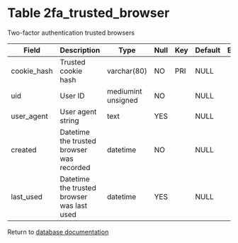 Table 2fa_trusted_browser
===========
Two-factor authentication trusted browsers

| Field       | Description                                | Type               | Null | Key | Default | Extra |    
| ----------- | ------------------------------------------ | ------------------ | ---- | --- | ------- | ----- |    
| cookie_hash | Trusted cookie hash                        | varchar(80)        | NO   | PRI | NULL    |       |    
| uid         | User ID                                    | mediumint unsigned | NO   |     | NULL    |       |    
| user_agent  | User agent string                          | text               | YES  |     | NULL    |       |    
| created     | Datetime the trusted browser was recorded  | datetime           | NO   |     | NULL    |       |    
| last_used   | Datetime the trusted browser was last used | datetime           | YES  |     | NULL    |       |    

Return to [database documentation](help/database)
